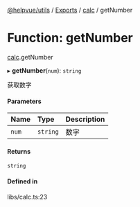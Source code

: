 [@helpvue/utils](../README.md) / [Exports](../modules.md) / [calc](../modules/calc.md) / getNumber

# Function: getNumber

[calc](../modules/calc.md).getNumber

▸ **getNumber**(`num`): `string`

获取数字

#### Parameters

| Name | Type | Description |
| :------ | :------ | :------ |
| `num` | `string` | 数字 |

#### Returns

`string`

#### Defined in

libs/calc.ts:23

